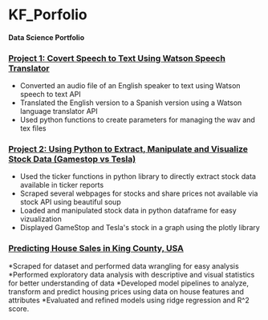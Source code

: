 # KF_Porfolio
#### Data Science Portfolio

### [ Project 1: Covert Speech to Text Using Watson Speech Translator](https://github.com/kfapohunda1/Python_Course/blob/02e02349725b95c4e28d28e2bf998b93457b3c84/Speech%20to%20Text%20Translator.ipynb)

   * Converted an audio file of an English speaker to text using Watson speech to text API
   * Translated the English version to a Spanish version using a Watson language translator API
   * Used python functions to create parameters for managing the wav and tex files

### [ Project 2: Using Python to Extract, Manipulate and Visualize Stock Data (Gamestop vs Tesla)](https://github.com/kfapohunda1/Python_Course/blob/2135b7428390e3b950f75e304a9dc354097b2e5a/Jupyter%20Notebook%20(9).ipynb)

   * Used the ticker functions in python library to directly extract stock data available in ticker reports
   * Scraped several webpages for stocks and share prices not available via stock API using beautiful soup 
   * Loaded and manipulated stock data in python dataframe for easy vizualization
   * Displayed GameStop and Tesla's stock in a graph using the plotly library


### [ Predicting House Sales in King County, USA ](https://github.com/kfapohunda1/Python_Course/blob/cf099e2d5ff6e2c8267d2d047e3d425f2498d6c6/Predicting%20House%20Sales%20in%20King%20County,%20USA%20(Machine%20Learning).ipynb)

 *Scraped for dataset and performed data wrangling for easy analysis
 *Performed exploratory data analysis with descriptive and visual statistics for better understanding of data
 *Developed model pipelines to analyze, transform and predict housing prices using data on house features and attributes
 *Evaluated and refined models using ridge regression and R^2 score.
